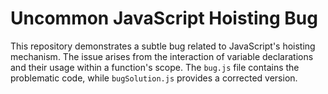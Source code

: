 # Uncommon JavaScript Hoisting Bug

This repository demonstrates a subtle bug related to JavaScript's hoisting mechanism.  The issue arises from the interaction of variable declarations and their usage within a function's scope.  The `bug.js` file contains the problematic code, while `bugSolution.js` provides a corrected version.